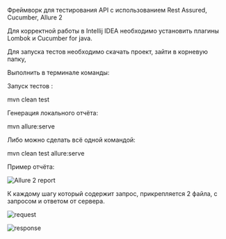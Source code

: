 Фреймворк для тестирования API с использованием Rest Assured, Cucumber, Allure 2

Для корректной работы в Intellij IDEA необходимо установить плагины Lombok и Cucumber for java.

Для запуска тестов необходимо скачать проект, зайти в корневую папку,

Выполнить в терминале команды:

Запуск тестов :

mvn clean test

Генерация локального отчёта:

mvn allure:serve

Либо можно сделать всё одной командой:

mvn clean test allure:serve

Пример отчёта:


![Allure 2 report](https://user-images.githubusercontent.com/25115868/57881644-83667400-782a-11e9-9c31-a71de0a31b82.png)

К каждому шагу который содержит запрос, прикрепляется 2 файла, с запросом и ответом от сервера.


![request](https://user-images.githubusercontent.com/25115868/57882430-59ae4c80-782c-11e9-9b7e-968a6ebfd2d9.png)

![response](https://user-images.githubusercontent.com/25115868/57882441-629f1e00-782c-11e9-8de3-a9e95a8eab3a.png)








